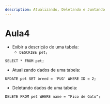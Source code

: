 ```yaml
---
description: Atualizando, Deletando e Juntando
---
```


# Aula4

* Exibir a descrição de uma tabela:
  * `DESCRIBE pet;`

```
SELECT * FROM pet;
```

* Atualizando dados de uma tabela:

```
UPDATE pet SET breed = 'PUG' WHERE ID = 2;
```

* Deletando dados de uma tabela:

```
DELETE FROM pet WHERE name = "Pico de Gato";
```
